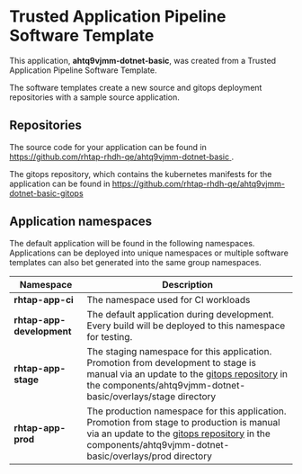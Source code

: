 # Trusted Application Pipeline Software Template

This application, **ahtq9vjmm-dotnet-basic**, was created from a Trusted Application Pipeline Software Template.

The software templates create a new source and gitops deployment repositories with a sample source application. 

## Repositories

The source code for your application can be found in [https://github.com/rhtap-rhdh-qe/ahtq9vjmm-dotnet-basic ](https://github.com/rhtap-rhdh-qe/ahtq9vjmm-dotnet-basic ).
 
The gitops repository, which contains the kubernetes manifests for the application can be found in 
[https://github.com/rhtap-rhdh-qe/ahtq9vjmm-dotnet-basic-gitops ](https://github.com/rhtap-rhdh-qe/ahtq9vjmm-dotnet-basic-gitops ) 

## Application namespaces 

The default application will be found in the following namespaces. Applications can be deployed into unique namespaces or multiple software templates can also bet generated into the same group namespaces.  

|  Namespace   |  Description   |  
| -------- | -------- |
| **rhtap-app-ci** | The namespace used for CI workloads |
| **rhtap-app-development** | The default application during development. Every build will be deployed to this namespace for testing. |
| **rhtap-app-stage** | The staging namespace for this application. Promotion from development to stage is manual via an update to the [gitops repository](https://github.com/rhtap-rhdh-qe/ahtq9vjmm-dotnet-basic-gitops ) in the components/ahtq9vjmm-dotnet-basic/overlays/stage directory |
| **rhtap-app-prod** | The production namespace for this application. Promotion from stage to production is manual via an update to the [gitops repository](https://github.com/rhtap-rhdh-qe/ahtq9vjmm-dotnet-basic-gitops ) in the components/ahtq9vjmm-dotnet-basic/overlays/prod directory |